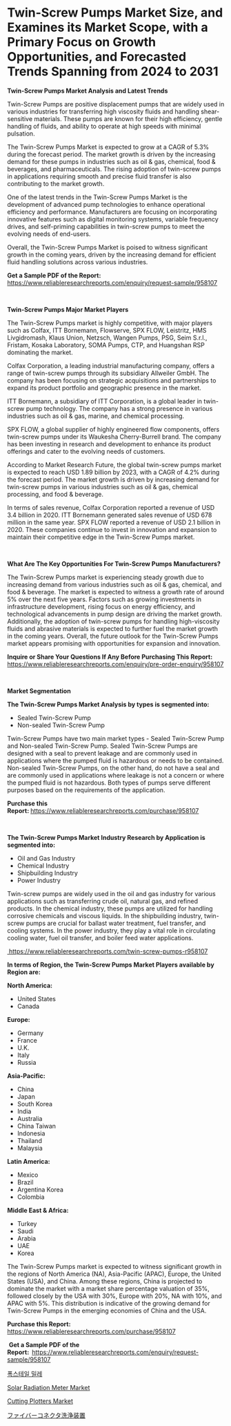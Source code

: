 <p><h1>Twin-Screw Pumps Market Size, and Examines its Market Scope, with a Primary Focus on Growth Opportunities, and Forecasted Trends Spanning from 2024 to 2031</h1></p><p><strong>Twin-Screw Pumps Market Analysis and Latest Trends</strong></p>
<p><p>Twin-Screw Pumps are positive displacement pumps that are widely used in various industries for transferring high viscosity fluids and handling shear-sensitive materials. These pumps are known for their high efficiency, gentle handling of fluids, and ability to operate at high speeds with minimal pulsation.</p><p>The Twin-Screw Pumps Market is expected to grow at a CAGR of 5.3% during the forecast period. The market growth is driven by the increasing demand for these pumps in industries such as oil & gas, chemical, food & beverages, and pharmaceuticals. The rising adoption of twin-screw pumps in applications requiring smooth and precise fluid transfer is also contributing to the market growth.</p><p>One of the latest trends in the Twin-Screw Pumps Market is the development of advanced pump technologies to enhance operational efficiency and performance. Manufacturers are focusing on incorporating innovative features such as digital monitoring systems, variable frequency drives, and self-priming capabilities in twin-screw pumps to meet the evolving needs of end-users.</p><p>Overall, the Twin-Screw Pumps Market is poised to witness significant growth in the coming years, driven by the increasing demand for efficient fluid handling solutions across various industries.</p></p>
<p><strong>Get a Sample PDF of the Report:&nbsp;</strong> <a href="https://www.reliableresearchreports.com/enquiry/request-sample/958107">https://www.reliableresearchreports.com/enquiry/request-sample/958107</a></p>
<p>&nbsp;</p>
<p><strong>Twin-Screw Pumps Major Market Players</strong></p>
<p><p>The Twin-Screw Pumps market is highly competitive, with major players such as Colfax, ITT Bornemann, Flowserve, SPX FLOW, Leistritz, HMS Livgidromash, Klaus Union, Netzsch, Wangen Pumps, PSG, Seim S.r.l., Fristam, Kosaka Laboratory, SOMA Pumps, CTP, and Huangshan RSP dominating the market.</p><p>Colfax Corporation, a leading industrial manufacturing company, offers a range of twin-screw pumps through its subsidiary Allweiler GmbH. The company has been focusing on strategic acquisitions and partnerships to expand its product portfolio and geographic presence in the market.</p><p>ITT Bornemann, a subsidiary of ITT Corporation, is a global leader in twin-screw pump technology. The company has a strong presence in various industries such as oil & gas, marine, and chemical processing.</p><p>SPX FLOW, a global supplier of highly engineered flow components, offers twin-screw pumps under its Waukesha Cherry-Burrell brand. The company has been investing in research and development to enhance its product offerings and cater to the evolving needs of customers.</p><p>According to Market Research Future, the global twin-screw pumps market is expected to reach USD 1.89 billion by 2023, with a CAGR of 4.2% during the forecast period. The market growth is driven by increasing demand for twin-screw pumps in various industries such as oil & gas, chemical processing, and food & beverage.</p><p>In terms of sales revenue, Colfax Corporation reported a revenue of USD 3.4 billion in 2020. ITT Bornemann generated sales revenue of USD 678 million in the same year. SPX FLOW reported a revenue of USD 2.1 billion in 2020. These companies continue to invest in innovation and expansion to maintain their competitive edge in the Twin-Screw Pumps market.</p></p>
<p>&nbsp;</p>
<p><strong>What Are The Key Opportunities For Twin-Screw Pumps Manufacturers?</strong></p>
<p><p>The Twin-Screw Pumps market is experiencing steady growth due to increasing demand from various industries such as oil & gas, chemical, and food & beverage. The market is expected to witness a growth rate of around 5% over the next five years. Factors such as growing investments in infrastructure development, rising focus on energy efficiency, and technological advancements in pump design are driving the market growth. Additionally, the adoption of twin-screw pumps for handling high-viscosity fluids and abrasive materials is expected to further fuel the market growth in the coming years. Overall, the future outlook for the Twin-Screw Pumps market appears promising with opportunities for expansion and innovation.</p></p>
<p><strong>Inquire or Share Your Questions If Any Before Purchasing This Report:</strong> <a href="https://www.reliableresearchreports.com/enquiry/pre-order-enquiry/958107">https://www.reliableresearchreports.com/enquiry/pre-order-enquiry/958107</a></p>
<p>&nbsp;</p>
<p><strong>Market Segmentation</strong></p>
<p><strong>The Twin-Screw Pumps Market Analysis by types is segmented into:</strong></p>
<p><ul><li>Sealed Twin-Screw Pump</li><li>Non-sealed Twin-Screw Pump</li></ul></p>
<p><p>Twin-Screw Pumps have two main market types - Sealed Twin-Screw Pump and Non-sealed Twin-Screw Pump. Sealed Twin-Screw Pumps are designed with a seal to prevent leakage and are commonly used in applications where the pumped fluid is hazardous or needs to be contained. Non-sealed Twin-Screw Pumps, on the other hand, do not have a seal and are commonly used in applications where leakage is not a concern or where the pumped fluid is not hazardous. Both types of pumps serve different purposes based on the requirements of the application.</p></p>
<p><strong>Purchase this Report:&nbsp;</strong><a href="https://www.reliableresearchreports.com/purchase/958107">https://www.reliableresearchreports.com/purchase/958107</a></p>
<p>&nbsp;</p>
<p><strong>The Twin-Screw Pumps Market Industry Research by Application is segmented into:</strong></p>
<p><ul><li>Oil and Gas Industry</li><li>Chemical Industry</li><li>Shipbuilding Industry</li><li>Power Industry</li></ul></p>
<p><p>Twin-screw pumps are widely used in the oil and gas industry for various applications such as transferring crude oil, natural gas, and refined products. In the chemical industry, these pumps are utilized for handling corrosive chemicals and viscous liquids. In the shipbuilding industry, twin-screw pumps are crucial for ballast water treatment, fuel transfer, and cooling systems. In the power industry, they play a vital role in circulating cooling water, fuel oil transfer, and boiler feed water applications.</p></p>
<p><a href="https://www.reliableresearchreports.com/twin-screw-pumps-r958107">&nbsp;https://www.reliableresearchreports.com/twin-screw-pumps-r958107</a></p>
<p><strong>In terms of Region, the Twin-Screw Pumps Market Players available by Region are:</strong></p>
<p>
    <p> <strong> North America: </strong>
        <ul>
            <li>United States</li>
            <li>Canada</li>
        </ul>
        </p> 
    <p> <strong> Europe: </strong>
        <ul>
            <li>Germany</li>
            <li>France</li>
            <li>U.K.</li>
            <li>Italy</li>
            <li>Russia</li>
        </ul>
        </p> 
    <p> <strong> Asia-Pacific: </strong>
        <ul>
            <li>China</li>
            <li>Japan</li>
            <li>South Korea</li>
            <li>India</li>
            <li>Australia</li>
            <li>China Taiwan</li>
            <li>Indonesia</li>
            <li>Thailand</li>
            <li>Malaysia</li>
        </ul>
        </p> 
    <p> <strong> Latin America: </strong>
        <ul>
            <li>Mexico</li>
            <li>Brazil</li>
            <li>Argentina Korea</li>
            <li>Colombia</li>
        </ul>
        </p> 
    <p> <strong> Middle East & Africa: </strong>
        <ul>
            <li>Turkey</li>
            <li>Saudi</li>
            <li>Arabia</li>
            <li>UAE</li>
            <li>Korea</li>
        </ul>
    </p>
    </p>
<p><p>The Twin-Screw Pumps market is expected to witness significant growth in the regions of North America (NA), Asia-Pacific (APAC), Europe, the United States (USA), and China. Among these regions, China is projected to dominate the market with a market share percentage valuation of 35%, followed closely by the USA with 30%, Europe with 20%, NA with 10%, and APAC with 5%. This distribution is indicative of the growing demand for Twin-Screw Pumps in the emerging economies of China and the USA.</p></p>
<p><strong>Purchase this Report: </strong><a href="https://www.reliableresearchreports.com/purchase/958107">https://www.reliableresearchreports.com/purchase/958107</a></p>
<p>&nbsp;<strong>Get a Sample PDF of the Report:&nbsp;&nbsp;</strong><a href="https://www.reliableresearchreports.com/enquiry/request-sample/958107">https://www.reliableresearchreports.com/enquiry/request-sample/958107</a></p>
<p><strong></strong></p>
<p><p><a href="https://github.com/sougarounis/Market-Research-Report-List-4/blob/main/942173278082.md">폭스테일 밀레</a></p><p><a href="https://www.linkedin.com/pulse/decoding-solar-radiation-meter-market-metrics-share-trends-qtpxe?trackingId=vQbRQ7buLM2Vtw6Lxw9slA%3D%3D">Solar Radiation Meter Market</a></p><p><a href="https://www.linkedin.com/pulse/cutting-plotters-market-report-reveals-latest-trends-growth-yhloe?trackingId=JoNszXhyyv%2FLmQzqarzobg%3D%3D">Cutting Plotters Market</a></p><p><a href="https://github.com/KaliMetz2023/Market-Research-Report-List-1/blob/main/797739684393.md">ファイバーコネクタ洗浄装置</a></p></p>